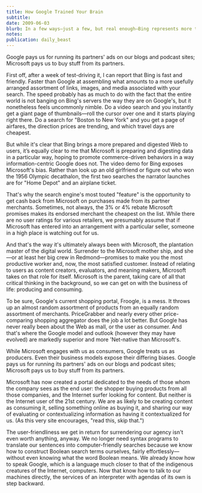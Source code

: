 ```yaml
---
title: How Google Trained Your Brain
subtitle: 
date: 2009-06-03
blurb: In a few ways—just a few, but real enough—Bing represents more than Microsoft's ability to purchase a memorable but (necessarily) meaningless one-syllable name for the latest version of its search-engine competitor to Google. Bing is a genuinely alternative and, dare I say, \"intuitive\" approach to bringing people and information together. The real question is who is being rendered unto whom.
notes: 
publication: daily_beast
---
```


Google pays us for running its partners' ads on our blogs and podcast sites; Microsoft pays us to buy stuff from its partners.

First off, after a week of test-driving it, I can report that Bing is fast and friendly. Faster than Google at assembling what amounts to a more usefully arranged assortment of links, images, and media associated with your search. The speed probably has as much to do with the fact that the entire world is not banging on Bing's servers the way they are on Google's, but it nonetheless feels uncommonly nimble. Do a video search and you instantly get a giant page of thumbnails—roll the cursor over one and it starts playing right there. Do a search for "Boston to New York" and you get a page of airfares, the direction prices are trending, and which travel days are cheapest.

But while it's clear that Bing brings a more prepared and digested Web to users, it’s equally clear to me that Microsoft is preparing and digesting data in a particular way, hoping to promote commerce-driven behaviors in a way information-centric Google does not. The video demo for Bing exposes Microsoft's bias. Rather than look up an old girlfriend or figure out who won the 1956 Olympic decathalon, the first two searches the narrator launches are for "Home Depot" and an airplane ticket.

That's why the search engine's most touted "feature" is the opportunity to get cash back from Microsoft on purchases made from its partner merchants. Sometimes, not always, the 3% or 4% rebate Microsoft promises makes its endorsed merchant the cheapest on the list. While there are no user ratings for various retailers, we presumably assume that if Microsoft has entered into an arrangement with a particular seller, someone in a high place is watching out for us.

And that's the way it's ultimately always been with Microsoft, the plantation master of the digital world. Surrender to the Microsoft mother ship, and she—or at least her big crew in Redmond—promises to make you the most productive worker and, now, the most satisfied customer. Instead of relating to users as content creators, evaluators, and meaning makers, Microsoft takes on that role for itself. Microsoft is the parent, taking care of all that critical thinking in the background, so we can get on with the business of life: producing and consuming.

To be sure, Google's current shopping portal, Froogle, is a mess. It throws up an almost random assortment of products from an equally random assortment of merchants. PriceGrabber and nearly every other price-comparing shopping aggregator does the job a lot better. But Google has never really been about the Web as mall, or the user as consumer. And that's where the Google model and outlook (however they may have evolved) are markedly superior and more 'Net-native than Microsoft's.

While Microsoft engages with us as consumers, Google treats us as producers. Even their business models expose their differing biases. Google pays us for running its partners' ads on our blogs and podcast sites; Microsoft pays us to buy stuff from its partners.

Microsoft has now created a portal dedicated to the needs of those whom the company sees as the end user: the shopper buying products from all those companies, and the Internet surfer looking for content. But neither is the Internet user of the 21st century. We are as likely to be creating content as consuming it, selling something online as buying it, and sharing our way of evaluating or contextualizing information as having it contextualized for us. (As this very site encourages, "read this, skip that.")

The user-friendliness we get in return for surrendering our agency isn't even worth anything, anyway. We no longer need syntax programs to translate our sentences into computer-friendly searches because we know how to construct Boolean search terms ourselves, fairly effortlessly—without even knowing what the word Boolean means. We already know how to speak Google, which is a language much closer to that of the indigenous creatures of the Internet, computers. Now that know how to talk to our machines directly, the services of an interpreter with agendas of its own is step backward.
